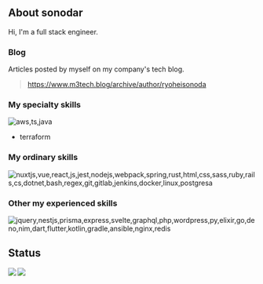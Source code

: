 ## About sonodar

Hi, I'm a full stack engineer.

### Blog

Articles posted by myself on my company's tech blog. 
> https://www.m3tech.blog/archive/author/ryoheisonoda

### My specialty skills

<img alt="aws,ts,java" src="https://skillicons.dev/icons?theme=light&i=aws,ts,java" />

* terraform

### My ordinary skills

<img alt="nuxtjs,vue,react,js,jest,nodejs,webpack,spring,rust,html,css,sass,ruby,rails,cs,dotnet,bash,regex,git,gitlab,jenkins,docker,linux,postgresa" src="https://skillicons.dev/icons?theme=light&perline=8&i=nuxtjs,vue,react,js,jest,nodejs,webpack,spring,rust,html,css,sass,ruby,rails,cs,dotnet,bash,regex,git,gitlab,jenkins,docker,linux,postgresa" />


### Other my experienced skills

<img alt="jquery,nestjs,prisma,express,svelte,graphql,php,wordpress,py,elixir,go,deno,nim,dart,flutter,kotlin,gradle,ansible,nginx,redis" src="https://skillicons.dev/icons?theme=light&perline=8&i=jquery,nestjs,prisma,express,svelte,graphql,php,wordpress,py,elixir,go,deno,nim,dart,flutter,kotlin,gradle,ansible,nginx,redis" />


## Status

<a href="https://github.com/anuraghazra/github-readme-stats">
  <img align="left" src="https://github-readme-stats.vercel.app/api?username=sonodar&count_private=true&show_icons=true&theme=vue" />
</a>
<a href="https://github.com/anuraghazra/github-readme-stats">
  <img align="left" src="https://github-readme-stats.vercel.app/api/top-langs/?username=sonodar&theme=vue" />
</a>

<!--
**sonodar/sonodar** is a ✨ _special_ ✨ repository because its `README.md` (this file) appears on your GitHub profile.

Here are some ideas to get you started:

- 🔭 I’m currently working on ...
- 🌱 I’m currently learning ...
- 👯 I’m looking to collaborate on ...
- 🤔 I’m looking for help with ...
- 💬 Ask me about ...
- 📫 How to reach me: ...
- 😄 Pronouns: ...
- ⚡ Fun fact: ...
-->
